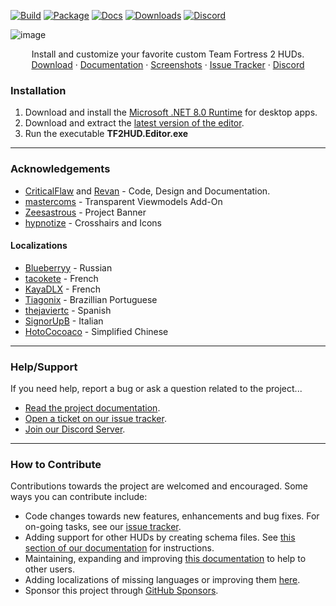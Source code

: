 <!-- BADGES -->
[![Build][build-shield]][build-link]
[![Package][package-shield]][package-link]
[![Docs][docs-shield]][docs-link]
[![Downloads][download-shield]][download-link]
[![Discord][discord-shield]][discord-link]

<!-- TITLE -->
![image](https://user-images.githubusercontent.com/6818236/115637633-a0d9cd80-a2de-11eb-89f8-48373c34d740.png)
<p align="center">
  <p align="center">
    Install and customize your favorite custom Team Fortress 2 HUDs.
    <br />
    <a href="https://github.com/CriticalFlaw/TF2HUD.Editor/releases/latest">Download</a>
    ·
    <a href="https://criticalflaw.ca/TF2HUD.Editor">Documentation</a>
    ·
    <a href="https://criticalflaw.ca/TF2HUD.Editor/screenshots/">Screenshots</a>
    ·
    <a href="https://github.com/CriticalFlaw/TF2HUD.Editor/issues">Issue Tracker</a>
    ·
    <a href="https://discord.gg/hTdtK9vBhE">Discord</a>
  </p>
</p>

<!-- CONTENT -->

### Installation

1. Download and install the [Microsoft .NET 8.0 Runtime](https://dotnet.microsoft.com/download/dotnet/8.0/runtime) for desktop apps.
2. Download and extract the [latest version of the editor][download-link].
3. Run the executable **TF2HUD.Editor.exe**
---

### Acknowledgements
* [CriticalFlaw](https://github.com/CriticalFlaw) and [Revan](https://github.com/cooolbros) - Code, Design and Documentation.
* [mastercoms](https://github.com/mastercoms) - Transparent Viewmodels Add-On
* [Zeesastrous](https://github.com/Zeesastrous) - Project Banner
* [hypnotize](https://github.com/Hypnootize) - Crosshairs and Icons

#### Localizations
* [Blueberryy](https://github.com/Blueberryy) - Russian
* [tacokete](https://github.com/tacokete) - French
* [KayaDLX](https://github.com/KayaDLX) - French
* [Tiagonix](https://github.com/Tiagonix) - Brazillian Portuguese
* [thejaviertc](https://github.com/thejaviertc) - Spanish
* [SignorUpB](https://github.com/SignorUpB) - Italian
* [HotoCocoaco](https://github.com/HotoCocoaco) - Simplified Chinese
---

### Help/Support

If you need help, report a bug or ask a question related to the project...
* [Read the project documentation][docs-link].
* [Open a ticket on our issue tracker][issues-link].
* [Join our Discord Server][discord-link].
---

### How to Contribute

Contributions towards the project are welcomed and encouraged. Some ways you can contribute include:
* Code changes towards new features, enhancements and bug fixes. For on-going tasks, see our [issue tracker][issues-link].
* Adding support for other HUDs by creating schema files. See [this section of our documentation](https://criticalflaw.ca/TF2HUD.Editor/json/intro/) for instructions.
* Maintaining, expanding and improving [this documentation][docs-link] to help to other users.
* Adding localizations of missing languages or improving them [here](https://github.com/CriticalFlaw/TF2HUD.Editor/tree/master/src/TF2HUD.Editor/Properties).
* Sponsor this project through [GitHub Sponsors](https://github.com/sponsors/CriticalFlaw).

<!-- MARKDOWN LINKS -->
[build-shield]: https://github.com/CriticalFlaw/TF2HUD.Editor/actions/workflows/build.yml/badge.svg
[build-link]: https://github.com/CriticalFlaw/TF2HUD.Editor/actions/workflows/build.yml
[package-shield]: https://github.com/CriticalFlaw/TF2HUD.Editor/actions/workflows/package.yml/badge.svg
[package-link]: https://github.com/CriticalFlaw/TF2HUD.Editor/actions/workflows/package.yml
[docs-shield]: https://github.com/CriticalFlaw/TF2HUD.Editor/actions/workflows/docs.yml/badge.svg
[docs-link]: https://github.com/CriticalFlaw/TF2HUD.Editor/actions/workflows/docs.yml
[download-shield]: https://img.shields.io/github/downloads/criticalflaw/tf2hud.editor/total
[download-link]: https://github.com/CriticalFlaw/TF2HUD.Editor/releases
[discord-shield]: https://img.shields.io/badge/Discord-criticalflaw-7289da.svg?logo=discord
[discord-link]: https://discord.gg/hTdtK9vBhE
[issues-link]: https://github.com/CriticalFlaw/TF2HUD.Editor/issues
